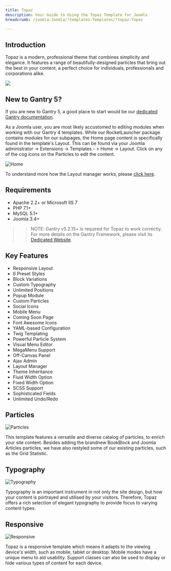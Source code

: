 ```yaml
---
title: Topaz
description: Your Guide to Using the Topaz Template for Joomla
breadcrumb: /joomla:Joomla/!templates:Templates/!topaz:Topaz

---
```


Introduction
-----

Topaz is a modern, professional theme that combines simplicity and elegance. It features a range of beautifully-designed particles that bring out the best in your content, a perfect choice for individuals, professionals and corporations alike.

![](assets/topaz.png)

New to Gantry 5?
-----
If you are new to Gantry 5, a good place to start would be our [dedicated Gantry documentation](http://docs.gantry.org).

As a Joomla user, you are most likely accustomed to editing modules when working with our Gantry 4 templates. While our RocketLauncher package contains modules for our subpages, the Home page content is specifically found in the template's Layout. This can be found via your Joomla administrator -> Extensions -> Templates - > Home -> Layout. Click on any of the cog icons on the Particles to edit the content.

![Home](home.jpg)

To understand more how the Layout manager works, please [click here](http://docs.gantry.org/gantry5/configure/layout-manager). 

Requirements
-----

* Apache 2.2+ or Microsoft IIS 7
* PHP 7.1+ 
* MySQL 5.1+
* Joomla 3.4+

>> NOTE: Gantry v5.2.15+ is required for Topaz to work correctly. For more details on the Gantry Framework, please visit its [Dedicated Website](http://gantry.org).

Key Features
-----

* Responsive Layout
* 6 Preset Styles
* Block Variations
* Custom Typography
* Unlimited Positions
* Popup Module
* Custom Particles
* Social Icons
* Mobile Menu
* Coming Soon Page
* Font Awesome Icons
* YAML-based Configuration
* Twig Templating
* Powerful Particle System
* Visual Menu Editor
* MegaMenu Support
* Off-Canvas Panel
* Ajax Admin
* Layout Manager
* Theme Inheritance
* Fluid Width Option
* Fixed Width Option
* SCSS Support
* Sophisticated Fields
* Unlimited Undo/Redo

## Particles

![Particles](ft-2.jpg)

This template features a versatile and diverse catalog of particles, to enrich your site content. Besides adding the brandnew BookBlock and Joomla Articles particles, we have also restyled some of our existing particles, such as the Grid Statistic.

## Typography

![Typography](ft-3.jpg)

Typography is an important instrument in not only the site design, but how your content is portrayed and utilised by your visitors. Therefore, Topaz offers a rich selection of elegant typography to provide focus to varying content types.

## Responsive

![Responsive](ft-4.jpg)

Topaz is a responsive template which means it adapts to the viewing device's width, such as mobile, tablet or desktop. Mobile modes have a unique menu to aid usability. Support classes can also be used to display or hide various types of content for each device.

